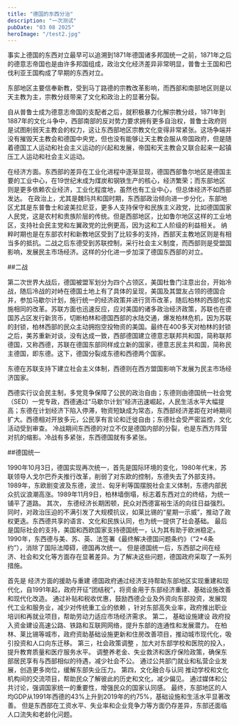 ```yaml
---
title: "德国的东西分治"
description: "一次测试"
pubDate: "03 08 2025"
heroImage: "/test2.jpg"
---
```


事实上德国的东西对立最早可以追溯到1871年德国诸多邦国统一之前，1871年之后的德意志帝国也是由许多邦国组成，政治文化经济差异非常明显，普鲁士王国和巴伐利亚王国构成了早期的东西对立。

东部地区主要信奉新教，受到马丁路德的宗教改革影响，而西部和南部地区则是以天主教为主，宗教分歧带来了文化和政治上的显著分裂。

自从普鲁士成为德意志帝国的支配者之后，就积极暴力化解宗教分歧，1871年到1887年的文化斗争中，西部南部的反对势力要求拥有更多自治权，普鲁士政府则是试图削弱天主教会的权力，这让东西部地区宗教文化变得非常紧张。这场争端并没有摧毁天主教会和德国中央党，但也没有能够让天主教会服从帝国政府，但是随着德国工人运动和社会主义运动的兴起和发展，帝国和天主教会又联合起来一起镇压工人运动和社会主义运动。

在经济方面。东西部的差异在工业化进程中逐渐显现，德国西部鲁尔地区是德国主要的工业中心，在19世纪末成为煤炭和钢铁生产的核心，经济繁荣；而东部地区则是更多依赖农业经济，工业化程度地，虽然也有工业中心，但总体经济不如西部发达。
在政治上，尤其是魏玛共和国时期，东西部政治倾向进一步分化，东部地区尤其是东普鲁士和波美拉尼亚，更多人支持保守和民族主义政党，比如德国国家人民党，这是农村和贵族阶层的传统。但是西部地区，比如鲁尔地区这样的工业地区，支持社会民主党和左翼政党的比例更高，因为这和工人阶级的利益相关。
纳粹时期也是在东部农村和新教地区受到了比较多的支持，西部天主教地区则是有相当多的抵抗。二战之后东德受到苏联控制，采行社会主义制度，而西部则是受盟国影响，发展民主市场经济。这样的分化进一步加深了德国东西部的对立。

##二战

第二次世界大战后，德国被盟军划分为四个占领区，美国杜鲁门注意出台，开始冷战，随后冷战的对峙在德国土地上有了具体的呈现，美国及其盟友占领的德国合并，参加马歇尔计划，施行统一的经济政策并进行货币改革，随后柏林的西部也实施相同的改革。苏联方面也迅速反应，应对美国的诸多政治经济政策，苏联也在德国苏占区发行新货币，切断柏林和德国西部的水陆交通，爆发柏林危机，因为苏联的封锁，柏林西部的民众主动拥抱空投物资的美国。最终在400多天对柏林的封锁之后，美苏重新对谈，没有达成一致，西部德国建立德意志联邦共和国，简称联邦德国，又称西德，苏联在德国东部同样成立新的国家，德意志民主共和国，简称民主德国，即东德。这下，德国分裂成东德和西德两个国家。

东德在苏联支持下建立社会主义体制，西德则在西方盟国影响下发展为民主市场经济国家。

西德实行议会民主制，多党竞争保障了公民的政治自由；东德则由德国统一社会党（SED）一党专政，西德通过“马歇尔计划”经济迅速崛起，人民生活水平大幅提高；东德在计划经济下陷入停滞，物资短缺成为常态，东西部经济差距在对峙期间扩大。西德相对开放多元，公民享有言论和迁徙自由；东德社会受严密监控，文化活动受到审查。
冷战期间东西德的对立不仅是德国内部的分裂，也是东西方阵营对抗的缩影。冷战有多紧张，东西德国就有多紧张。

##德国统一

1990年10月3日，德国实现再次统一，首先是国际环境的变化，1980年代末，苏联领导人戈尔巴乔夫推行改革，削弱了对东欧的控制，东德失去了外部支持。1989年，东欧剧变波及东德，波兰、匈牙利等国摆脱社会主义体制，东德内部民众抗议浪潮高涨。1989年11月9日，柏林墙倒塌，标志着东西对立的终结，为统一铺平了道路。
其次，
东德经济长期困顿，民众对西德富裕生活的向往日益强烈。同时，对政治压迫的不满引发了大规模抗议，如莱比锡的“星期一示威”，推动了政权更迭。东西德共享的语言、文化和民族认同，也为统一提供了社会基础。
最后是国际社会的支持，美国和西欧国家支持德国统一，认为其有助于欧洲稳定。1990年，东西德与美、苏、英、法签署《最终解决德国问题条约》（“2+4条约”），消除了国际法障碍，德国再次统一。
但是德国统一后，东西部之间在经济、社会和文化等方面存在显著差异。为了解决这些问题，德国政府采取了一系列措施。

首先是 经济方面的援助与重建
德国政府通过经济支持帮助东部地区实现重建和现代化，自1991年起，政府开征“团结税”，将资金用于东部经济重建、基础设施改善和现代化改造。
通过补贴和税收优惠，鼓励西德企业及外资向东部投资，发展现代工业和服务业，减少对传统重工业的依赖
，针对东部高失业率，政府推出职业培训和再就业项目，帮助劳动力适应市场经济需求。
第二， 基础设施建设
政府投入资金建设高速公路、铁路和互联网网络，提升东部的连通性和发展潜力。
在柏林、莱比锡等城市，政府资助基础设施更新和住房改善项目，推动城市现代化，吸引投资和人口向东迁移。
第三，社会政策调整
，加大对东部学校和医院的投入，提升教育质量和医疗服务水平。
调整养老金、失业救济和医疗保险政策，确保东部居民享有与西部相似的待遇，减少社会不公。
通过公共部门就业和私营企业发展，创造更多岗位，缓解东部失业压力。
第四，文化融合与认同
推动学校和文化机构间的交流项目，帮助民众了解彼此的历史和文化，减少偏见。
通过媒体和公共讨论，强调国家统一的重要性，增强民众的国家认同感。
最终，东部地区的人均GDP从1991年西德的43%上升到2019年的约75%，基础设施和生活水平显著改善。
但是东西部在工资水平、失业率和企业竞争力等方面仍存差异，东部还面临人口流失和老龄化问题。
